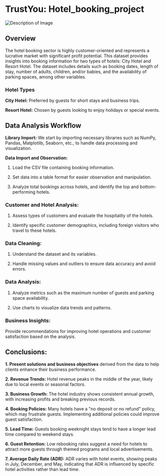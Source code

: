 # **TrustYou: Hotel_booking_project**
![Description of Image](https://drive.google.com/uc?export=view&id=1po83IHXHsy_WWvvkIIAx3ktPBxBG_r2U)

## **Overview**
The hotel booking sector is highly customer-oriented and represents a lucrative market with significant profit potential. This dataset provides insights into booking information for two types of hotels: City Hotel and Resort Hotel. The dataset includes details such as booking dates, length of stay, number of adults, children, and/or babies, and the availability of parking spaces, among other variables.

### **Hotel Types**

**City Hotel:** Preferred by guests for short stays and business trips.

**Resort Hotel:** Chosen by guests looking to enjoy holidays or special events.

## **Data Analysis Workflow**

**Library Import:** We start by importing necessary libraries such as NumPy, Pandas, Matplotlib, Seaborn, etc., to handle data processing and visualization.

**Data Import and Observation:**
1. Load the CSV file containing booking information.
   
2. Set data into a table format for easier observation and manipulation.

3. Analyze total bookings across hotels, and identify the top and bottom-performing hotels.

### **Customer and Hotel Analysis:**
1. Assess types of customers and evaluate the hospitality of the hotels.

2. Identify specific customer demographics, including foreign visitors who travel to these hotels.
### **Data Cleaning:**

1. Understand the dataset and its variables.

2. Handle missing values and outliers to ensure data accuracy and avoid errors.
### **Data Analysis:**
1. Analyze metrics such as the maximum number of guests and parking space availability.
   
2. Use charts to visualize data trends and patterns.
   
### **Business Insights:**
Provide recommendations for improving hotel operations and customer satisfaction based on the analysis.

## **Conclusions:**
**1. Present solutions and business objectives** derived from the data to help clients enhance their business performance.

**2. Revenue Trends:** Hotel revenue peaks in the middle of the year, likely due to local events or seasonal factors.

**3. Business Growth:** The hotel industry shows consistent annual growth, with increasing profits and breaking previous records.

**4. Booking Policies:** Many hotels have a "no deposit or no refund" policy, which may frustrate guests. Implementing additional policies could improve guest satisfaction.

**5. Lead Time:** Guests booking weeknight stays tend to have a longer lead time compared to weekend stays.

**6. Guest Retention:** Low rebooking rates suggest a need for hotels to attract more guests through themed programs and local advertisements.

**7. Average Daily Rate (ADR):** ADR varies with hotel events, showing peaks in July, December, and May, indicating that ADR is influenced by specific hotel activities rather than lead time.
